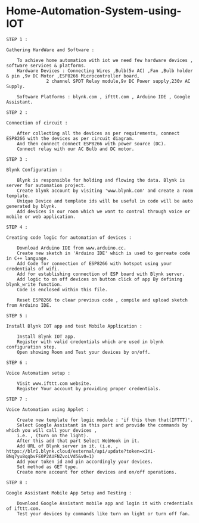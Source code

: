 # Home-Automation-System-using-IOT


	STEP 1 : 
	
	Gathering HardWare and Software : 
		
		To achieve home automation with iot we need few hardware devices , software services & platforms.
		Hardware Devices : Connecting Wires ,Bulb(5v AC) ,Fan ,Bulb holder & pin ,9v DC Motor ,ESP8266 Microcontroller board, 
				   2 channel SPDT Relay module,9v DC Power supply,230v AC Supply.

		Software Platforms : blynk.com , ifttt.com , Arduino IDE , Google Assistant.

	STEP 2 : 

	Connection of circuit : 

		After collecting all the devices as per requirements, connect ESP8266 with the devices as per circuit diagram.
		And then connect connect ESP8266 with power source (DC).
		Connect relay with our AC Bulb and DC motor.

	STEP 3 : 	
	
	Blynk Configuration : 

		Blynk is responsible for holding and flowing the data. Blynk is server for automation project.
		Create blynk account by visiting 'www.blynk.com' and create a room template.
		Unique Device and template ids will be useful in code will be auto generated by blynk.
		Add devices in our room which we want to control through voice or mobile or web application.
	
	STEP 4 : 

	Creating code logic for automation of devices :

		Download Arduino IDE from www.arduino.cc.
		Create new sketch in 'Arduino IDE' which is used to genreate code in C++ language.
		Add Code for connection of ESP8266 with hotspot using your credentials of wifi.
		Add for establishing connection of ESP board with Blynk server.	
		Add logic to on off devices on button click of app By defining blynk_write function.
		Code is enclosed within this file.

		Reset ESP8266 to clear previous code , compile and upload sketch from Arduino IDE.
		 
	STEP 5 :
 	
	Install Blynk IOT app and test Mobile Application :
		
		Install Blynk IOT app.
		Register with valid credentials which are used in blynk configuration step.
		Open showing Room and Test your devices by on/off.
	
	STEP 6 : 	

	Voice Automation setup : 
		
		Visit www.ifttt.com website.
		Register Your account by providing proper credentials.
		
	STEP 7 : 	

	Voice Automation using Applet : 
		
		Create new template for logic module : 'if this then that(IFTTT)'.
		Select Google Assistant in this part and provide the commands by which you will call your devices ,
		i.e. , (turn on the light).
		After this add that part Select WebHook in it.
		Add URL of Blynk server in it. (i.e. , https://blr1.blynk.cloud/external/api/update?token=x1Yi-BNq7yu8qqbvFE0P2AUFNZvoLVd5&v0=1)
		Add your token id and pin accordingly your devices.
		Set method as GET type.
		Create more account for other devices and on/off operations.

	STEP 8 : 	
	
	Google Assistant Mobile App Setup and Testing : 
		
		Download Google Assistant mobile app and login it with credentials of ifttt.com.
		Test your devices by commands like turn on light or turn off fan.	
